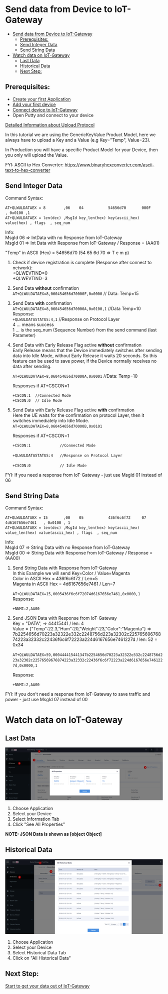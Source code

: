 # Send data from Device to IoT-Gateway
- [Send data from Device to IoT-Gateway](#send-data-from-device-to-iot-gateway)
  - [Prerequisites:](#prerequisites)
  - [Send Integer Data](#send-integer-data)
  - [Send String Data](#send-string-data)
- [Watch data on IoT-Gateway](#watch-data-on-iot-gateway)
  - [Last Data](#last-data)
  - [Historical Data](#historical-data)
  - [Next Step:](#next-step)

## Prerequisites:  
* [Create your first Application](../01&#32;Create&#32;first&#32;Application.md)
* [Add your first device](../02&#32;Add&#32;first&#32;Device.md)
* [Connect device to IoT-Gateway](03_Connect_device_to_IoT-Gateway.md)
* Open Putty and connect to your device

[Detailed Information about Upload Protocol](GenericKeyValue_LWM2M.md)

In this tutorial we are using the GenericKeyValue Product Model, here we always have to upload a Key and a Value (e.g Key="Temp", Value=23).

In Production you will have a specific Product Model for your Device, then you only will upload the Value. 

FYI: ASCII to Hex Converter: https://www.binaryhexconverter.com/ascii-text-to-hex-converter
 

## Send Integer Data

Command Syntax:
```
AT+QLWULDATAEX = 8        ,06    04           54656d70       000F       , 0x0100 ,1  
AT+QLWULDATAEX = len(dec) ,MsgId key_len(hex) key(ascii_hex) value(hex) , flags  , seq_num
```
Info:  
MsgId 06 => IntData with no Response from IoT-Gateway  
MsgId 01 => Int Data with Response from IoT-Gateway / Response = (AA01)

"Temp" in ASCII (Hex) = 54656d70  (54 65 6d 70 => T e m p)    

1. Check if device registration is complete (Response after connect to network):  
     +QLWEVTIND=0  
     +QLWEVTIND=3  
2. Send Data **without** confirmation  
    `AT+QLWULDATAEX=8,060454656d70000F,0x0000`     // Data: Temp=15
3. Send Data **with** confirmation  
    `AT+QLWULDATAEX=8,060454656d70000A,0x0100,1`   //Data Temp=10  
    Response:  
    `+QLWULDATASTATUS:4,1`  //Response on Protocol Layer  
    4 ... means success  
    1 ... is the seq_num (Sequence Number) from the send command (last Parameter)

4. Send Data with Early Release Flag active **without** confirmation  
   Early Release means that the Device immediately switches after sending data into Idle Mode, without Early Release it waits 20 seconds. 
   So this feature can be used to save power, if the Device normally receives no data after sending.

   `AT+QLWULDATAEX=8,060454656d70000A,0x0001`      //Data: Temp=10  
    
   Responses if AT+CSCON=1
   ```
   +CSCON:1  //Connected Mode
   +CSCON:0  // Idle Mode
   ```

5. Send Data with Early Release Flag active **with** confirmation  
   Here the UE waits for the confirmation on protocol Layer, then it
   switches immediately into Idle Mode. 
   `AT+QLWULDATAEX=8,060454656d70000B,0x0101`
    
   Responses if AT+CSCON=1
   ```
   +CSCON:1             //Connected Mode

   +QLWULDATASTATUS:4   //Response on Protocol Layer
   
   +CSCON:0             // Idle Mode
   ``` 

FYI: If you need a response from IoT-Gateway - just use MsgId 01 instead of 06

## Send String Data

Command Syntax:
```
AT+QLWULDATAEX = 15       ,00    05           436f6c6f72     07             4d6167656e7461   , 0x0100 , 1
AT+QLWULDATAEX = len(dec) ,MsgId key_len(hex) key(ascii_hex) value_len(hex) value(ascii_hex) , flags  , seq_num
```
Info:  
MsgId 07 => String Data with no Response from IoT-Gateway  
MsgId 00 => String Data with Response from IoT-Gateway / Response = (AA00)

1. Send String Data with Response from IoT-Gateway  
   In this Example we will send Key=Color / Value=Magenta     
   Color in ASCII Hex = 436f6c6f72  / Len=5  
   Magenta in ASCII Hex = 4d6167656e7461 / Len=7  
   
   `AT+QLWULDATAEX=15,0005436f6c6f72074d6167656e7461,0x0000,1`  
   Response:
   ```
   +NNMI:2,AA00 
   ```



2. Send JSON Data with Response from IoT-Gateway  
   Key = "DATA",  => 44415441 / len: 4  
   Value = {"Temp":22.3,"Hum":20,"Weight":23,"Color":"Magenta"} =>  
   7b2254656d70223a32322e332c2248756d223a32302c22576569676874223a32332c22436f6c6f72223a224d6167656e7461227d  / len: 52 = 0x34

   `AT+QLWULDATAEX=59,000444415441347b2254656d70223a32322e332c2248756d223a32302c22576569676874223a32332c22436f6c6f72223a224d6167656e7461227d,0x0000,1`  

    Response:  
   ```
   +NNMI:2,AA00 
   ```

FYI: If you don't need a response from IoT-Gateway to save traffic and power - just use MsgId 07 instead of 00

# Watch data on IoT-Gateway

## Last Data
![Latest Data](../images/Device_Data.png)
1. Choose Application
2. Select your Device
3. Select Information Tab
4. Click "See All Properties"
   
**NOTE: JSON Data is shown as [object Object]**


## Historical Data
![Historical Data](../images/Device_All_Historical_Data.png)
1. Choose Application
2. Select your Device
3. Select Historical Data Tab
4. Click on "All Historical Data"

## Next Step:
[Start to get your data out of IoT-Gateway](../Application&#32;Enablement/05_Install_and_setup_Postman.md)


